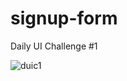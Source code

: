 # signup-form
Daily UI Challenge #1

![duic1](https://www.dropbox.com/s/07n9y4ch02242i3/persp%20shot.png?dl=1)

